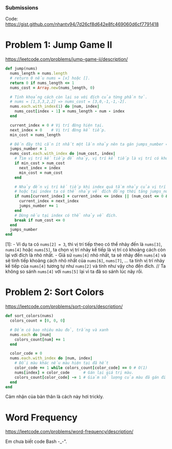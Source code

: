 ### Submissions

Code: https://gist.github.com/nhantv94/7d26cf8d642e8fc469060d6cf7791418

# Problem 1: Jump Game II

https://leetcode.com/problems/jump-game-ii/description/

```ruby
def jump(nums)
  nums_length = nums.length
  # return 0 nếu nums = [x] hoặc [].
  return 0 if nums_length <= 1
  nums_cost = Array.new(nums_length, 0)

  # Tính khoảng cách còn lại so với đích của từng phần tử.
  # nums = [1,3,3,2,2] => nums_cost = [3,0,-1,-1,-2].
  nums.each.with_index(1) do |num, index|
    nums_cost[index - 1] = nums_length - num - index
  end

  current_index = 0 # Vị trí đứng hiện tại.
  next_index = 0    # Vị trí đứng kế tiếp.
  min_cost = nums_length

  # Đến đây thì cần ít nhất một lần nhảy nên ta gán jumps_number = 1.
  jumps_number = 1
  nums_cost.each.with_index do |num_cost, index|
    # Tìm vị trí kế tiếp để nhảy, vị trí kế tiếp là vị trí có khoảng cách còn lại nhỏ nhất[1].
    if min_cost > num_cost
      next_index = index
      min_cost = num_cost
    end

    # Nhảy đến vị trí kế tiếp khi index quá tầm nhảy của vị trí hiện tại
    # hoặc tại index ta có thể nhảy về đích đồng thời tăng jumps_number thêm 1.
    if nums[current_index] + current_index <= index || (num_cost <= 0 && index > 0)
      current_index = next_index 
      jumps_number += 1
    end
    # Dừng nếu tại index có thể nhảy về đích.
    break if num_cost <= 0
  end
  jumps_number
end
```
[1]: - Ví dụ ta có `nums[2] = 3`, thì vị trí tiếp theo có thể nhảy đến là `nums[3]`, `nums[4]` hoặc `nums[5]`,
    ta chọn vị trí nhảy kế tiếp là vị trí có khoảng cách còn lại với đích là nhỏ nhất.
     - Giả sử `nums[4]` nhỏ nhất, ta sẽ nhảy đến `nums[4]` và sẽ tính tiếp khoảng cách nhỏ nhất của `nums[6]`, `nums[7]`, ...
    ta tính vị trí nhảy kế tiếp của `nums[4]` tương tự như `nums[2]` và tính như vậy cho đến đích.
    // Ta không so sánh `nums[4]` với `nums[5]` lại vì ta đã so sánh lúc nãy rồi.

# Problem 2: Sort Colors

https://leetcode.com/problems/sort-colors/description/

```ruby
def sort_colors(nums)
  colors_count = [0, 0, 0]

  # Đếm có bao nhiêu màu đỏ, trắng và xanh
  nums.each do |num|
    colors_count[num] += 1
  end

  color_code = 0
  nums.each.with_index do |num, index|
    # Đổi màu khác nếu màu hiện tại đã hết
    color_code += 1 while colors_count[color_code] == 0 # O(1)
    nums[index] = color_code      # Gán lại giá trị màu.
    colors_count[color_code] -= 1 # Giảm số lượng của màu đã gán đi một.
  end
end
```
Cảm nhận của bản thân là cách này hơi trickly.

# Word Frequency

https://leetcode.com/problems/word-frequency/description/

Em chưa biết code Bash -_-".

